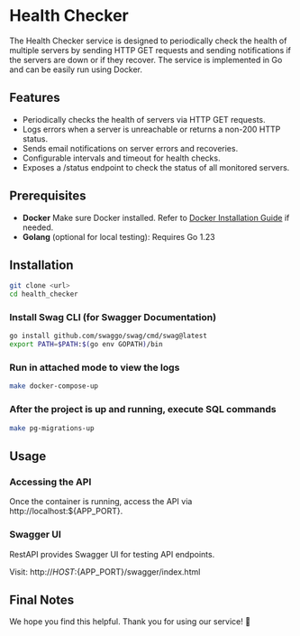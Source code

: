 # Health Checker

The Health Checker service is designed to periodically check the health of multiple servers by sending HTTP GET requests and sending notifications if the servers are down or if they recover. The service is implemented in Go and can be easily run using Docker.

## Features
- Periodically checks the health of servers via HTTP GET requests.
- Logs errors when a server is unreachable or returns a non-200 HTTP status.
- Sends email notifications on server errors and recoveries.
- Configurable intervals and timeout for health checks.
- Exposes a /status endpoint to check the status of all monitored servers.

## Prerequisites

- **Docker** Make sure Docker installed. Refer to [Docker Installation Guide](https://docs.docker.com/get-docker) if needed.
- **Golang** (optional for local testing): Requires Go 1.23

## Installation
```bash
git clone <url>
cd health_checker
```

### Install Swag CLI (for Swagger Documentation)
```bash
go install github.com/swaggo/swag/cmd/swag@latest
export PATH=$PATH:$(go env GOPATH)/bin
```

### Run in attached mode to view the logs
```bash
make docker-compose-up
```

### After the project is up and running, execute SQL commands
```bash
make pg-migrations-up
```
## Usage

### Accessing the API
Once the container is running, access the API via http://localhost:${APP_PORT}.

### Swagger UI
RestAPI provides Swagger UI for testing API endpoints.

Visit: http://${HOST}:${APP_PORT}/swagger/index.html

## Final Notes

We hope you find this helpful. Thank you for using our service! 🚀